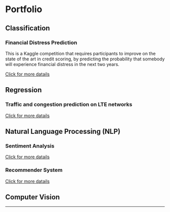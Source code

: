 # Portfolio

## Classification 
### Financial Distress Prediction
This is a Kaggle competition that requires participants to improve on the state of the art in credit scoring, by predicting the probability that somebody will experience financial distress in the next two years.

[Click for more datails](https://github.com/rdemarqui/financial_distress_prediction)


## Regression 
### Traffic and congestion prediction on LTE networks
[Click for more datails](https://github.com/rdemarqui/traffic_prediction_and_congestion)

## Natural Language Processing (NLP) 
### Sentiment Analysis
[Click for more datails](https://github.com/rdemarqui/sentiment_analysis)
### Recommender System
[Click for more datails](https://github.com/rdemarqui/perfume_recommender)
<!--
### Voice Recognition
-->


## Computer Vision 
<!--
detecção de objetos, classificação de imagens e segmentação. reconhecimento facial
-->
---
